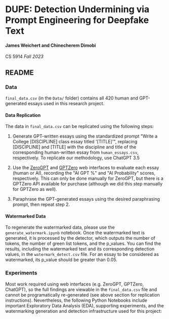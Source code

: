 # DUPE: Detection Undermining via Prompt Engineering for Deepfake Text
#### James Weichert and Chinecherem Dimobi
CS 5914 _Fall 2023_


## README

### Data

`final_data.csv` (in the `Data/` folder) contains all 420 human and GPT-generated essays used in this research project.

#### Data Replication

The data in `final_data.csv` can be replicated using the following steps:

1. Generate GPT-written essays using the standardized prompt "Write a College \[DISCIPLINE\] class essay titled '\[TITLE\]'", replacing \[DISCIPLINE\] and \[TITLE\] with the discipline and title of the corresponding human-written essay from `human_essays.csv`, respectively. To replicate our methodology, use ChatGPT 3.5

2. Use the [ZeroGPT](https://www.zerogpt.com/) and [GPTZero](https://gptzero.me/) web interfaces to evaluate each essay (human or AI), recording the "AI GPT %" and "AI Probability" scores, respectively. This can only be done manually for ZeroGPT, but there is a GPTZero API available for purchase (although we did this step manually for GPTZero as well).

3. Paraphrase the GPT-generated essays using the desired paraphrasing prompt, then repeat step 2.

#### Watermarked Data
To regenerate the watermarked data, please use the `generate_watermark.ipynb` notebook. Once the watermarked text is generated, it is processed by the detector, which outputs the number of tokens, the number of green list tokens, and the p_values. You can find the results, including the watermarked text and its corresponding detection values, in the `watermark_detect.csv` file. For an essay to be considered as watermarked, its p_value should be greater than 0.05.

### Experiments

Most work required using web interfaces (e.g. ZeroGPT, GPTZero, ChatGPT), so the full findings are viewable in the `final_data.csv` file and cannot be programatically re-generated (see above section for replication instructions). Nevertheless, the following Python Notebooks include important Exploratory Data Analysis (EDA), supporting experiments, and the watermarking generation and detection infrastructure used for this project: 
